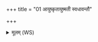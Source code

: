 +++
title = "01 आयुष्कृतायुष्मती स्वधावन्तौ"

+++
<details><summary>मूलम् (WS)</summary>

आयुष्कृतायुष्मती स्वधावन्तौ गोपा मे स्थो गोपायतं मा ।  
आत्मसदौ मे स्तं तन्वे सुशेवौ मा मा हिंसिष्टं स्वाहा ॥ १ ॥
</details>